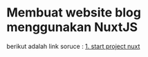 # Membuat website blog menggunakan NuxtJS

berikut adalah link soruce :
[1. start project nuxt](https://github.com/irfangi/blogs_membuat-blogs-menggunakan-nuxtjs/tree/start_app)
